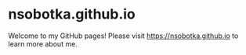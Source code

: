 # nsobotka.github.io

Welcome to my GitHub pages! Please visit https://nsobotka.github.io to learn more about me.
